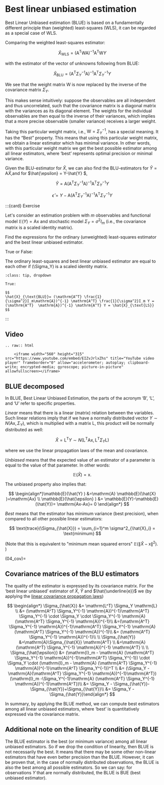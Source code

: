 # Best linear unbiased estimation
Best Linear Unbiased estimation (BLUE) is based on a fundamentally different  principle than (weighted) least-squares (WLS), it can be regarded as a special case of WLS.

Comparing the weighted least-squares estimator:

$$ 
\hat{X}_{\text{WLS}}= \mathrm{(\mathrm{A^T} W \mathrm{A})^{-1} \mathrm{A^T} W} Y
$$

with the estimator of the vector of unknowns following from BLUE:

$$
\hat{X}_{\text{BLU}}= (\mathrm{A^T} \Sigma_Y^{-1} \mathrm{A})^{-1} \mathrm{A^T} \Sigma_Y^{-1} Y
$$

We see that the weight matrix $\mathrm{W}$ is now replaced by the inverse of the covariance matrix $\Sigma_Y$.

This makes sense intuitively: suppose the observables are all independent and thus uncorrelated, such that the covariance matrix is a diagonal matrix with the variances as its diagonal element. The weights for the individual observables are then equal to the inverse of their variances, which implies that a more precise observable (smaller variance) receives a larger weight.

Taking this particular weight matrix, i.e., $\mathrm{W}=\Sigma_Y^{-1}$, has a special meaning. It has the “Best” property. This means that using this particular weight matrix, we obtain a linear estimator which has minimal variance. In other words, with this particular weight matrix we get the best possible estimator among all linear estimators, where ‘best’ represents optimal precision or minimal variance.

Given the BLU-estimator for $\hat{X}$, we can also find the BLU-estimators for $\hat{Y} =\mathrm{A}\hat{X}$,and for $\hat{\epsilon} =  Y-\hat{Y} $,

$$
\hat{Y}= \mathrm{A}(\mathrm{A^T} \Sigma_Y^{-1} \mathrm{A})^{-1} \mathrm{A^T} \Sigma_Y^{-1} Y
$$

$$
\hat{\epsilon}= Y-\mathrm{A}(\mathrm{A^T} \Sigma_Y^{-1} \mathrm{A})^{-1} \mathrm{A^T} \Sigma_Y^{-1} Y
$$

:::{card} Exercise

Let's consider an estimation problem with $m$ observables and functional model $\mathbb{E}(Y)=\mathrm{Ax}$ and stochastic model $\Sigma_Y = \sigma^2 I_m$ (i.e., the covariance matrix is a scaled identity matrix). 

Find the expressions for the ordinary (unweighted) least-squares estimator and the best linear unbiased estimator.

True or False:

The ordinary least-squares and best linear unbiased estimator are equal to each other if \(\Sigma_Y\) is a scaled identity matrix.

```{admonition} Solution
:class: tip, dropdown

True:

$$
\hat{X}_{\text{BLU}}= (\mathrm{A^T} \frac{1}{\sigma^2}I_m\mathrm{A})^{-1} \mathrm{A^T} \frac{1}{\sigma^2}I_m Y = (\mathrm{A^T}  \mathrm{A})^{-1} \mathrm{A^T} Y = \hat{X}_{\text{LS}}
$$

```
:::

## Video

```{eval-rst}
.. raw:: html

    <iframe width="560" height="315" src="https://www.youtube.com/embed/EIZvJrlxZhs" title="YouTube video player" frameborder="0" allow="accelerometer; autoplay; clipboard-write; encrypted-media; gyroscope; picture-in-picture" allowfullscreen></iframe>
```

## BLUE decomposed
In BLUE, Best Linear Unbiased Estimation, the parts of the acronym ‘B’, ‘L’, and ‘U’ refer to specific properties.

*Linear* means that there is a linear (matrix) relation between the variables. Such linear relations imply that if we have a normally distributed vector $Y\sim N(\mathrm{Ax},\Sigma_Y)$, which is multiplied with a matrix $\mathrm{L}$, this product will be normally distributed as well:

$$
\hat{X}=\mathrm{L^T}Y\sim N(\mathrm{L^T Ax},\mathrm{L^T} \Sigma_Y \mathrm{L})
$$ 

where we use the linear propagation laws of the mean and covariance.

*Unbiased* means that the expected value of an estimator of a parameter is equal to the value of that parameter. In other words: 

$$
\mathbb{E}(\hat{X})= \mathrm{x}.
$$

The unbiased property also implies that:

$$
\begin{align*}\mathbb{E}(\hat{Y} ) &=\mathrm{A} \mathbb{E}(\hat{X} )=\mathrm{Ax} \\ \mathbb{E}(\hat{\epsilon} )  &= \mathbb{E}(Y)-\mathbb{E}(\hat{Y})= \mathrm{Ax-Ax}= 0 \end{align*}
$$

*Best* means that the estimator has minimum variance (best precision), when compared to all other possible linear estimators:

$$
\text{trace}(\Sigma_{\hat{X}}) = \sum_{i=1}^m \sigma^2_{\hat{X}_i} = \text{minimum}
$$


(Note that this is equivalent to "minimum mean squared errors" $\mathbb{E}(\|\hat{X}-\mathrm{x}\|^2)$. )

(04_cov)=
## Covariance matrices of the BLU estimators
The quality of the estimator is expressed by its covariance matrix. For the ‘best linear unbiased’ estimator of $\hat{X}$, $\hat{Y}$  and $\hat{\underline{e}}$ we (by applying the [linear covariance propagation laws](99_proplaw))

$$
\begin{align*}
\Sigma_{\hat{X}} &= \mathrm{L^T} \Sigma_Y \mathrm{L} \\ &= (\mathrm{A^T} \Sigma_Y^{-1} \mathrm{A})^{-1}\mathrm{A^T} \Sigma_Y^{-1} \cdot \Sigma_Y \cdot \Sigma_Y^{-1} \mathrm{A} (\mathrm{A^T} \Sigma_Y^{-1} \mathrm{A})^{-1}\\ &=(\mathrm{A^T} \Sigma_Y^{-1} \mathrm{A})^{-1}\mathrm{A^T} \Sigma_Y^{-1} \mathrm{A} (\mathrm{A^T} \Sigma_Y^{-1} \mathrm{A})^{-1}\\ &= (\mathrm{A^T} \Sigma_Y^{-1} \mathrm{A})^{-1}\\ \\ \Sigma_{\hat{Y}} &=\mathrm{A}\Sigma_{\hat{X}} \mathrm{A^T} \\ &=\mathrm{A} (\mathrm{A^T} \Sigma_Y^{-1} \mathrm{A})^{-1} \mathrm{A^T} \\ \\
\Sigma_{\hat{\epsilon}} &= (\mathrm{I}_m - \mathrm{A} (\mathrm{A^T} \Sigma_Y^{-1} \mathrm{A})^{-1}\mathrm{A^T} \Sigma_Y^{-1}) \cdot \Sigma_Y \cdot (\mathrm{I}_m - \mathrm{A} (\mathrm{A^T} \Sigma_Y^{-1} \mathrm{A})^{-1}\mathrm{A^T} \Sigma_Y^{-1})^T \\ &= (\Sigma_Y - \mathrm{A}(\mathrm{A^T} \Sigma_Y^{-1} \mathrm{A})^{-1}\mathrm{A^T}) (\mathrm{I}_m -\Sigma_Y^{-1}\mathrm{A} (\mathrm{A^T} \Sigma_Y^{-1} \mathrm{A})^{-1}\mathrm{A^T})\\ &= \Sigma_Y - \Sigma_{\hat{Y}}-\Sigma_{\hat{Y}}+\Sigma_{\hat{Y}}\\ &= \Sigma_Y - \Sigma_{\hat{Y}}\end{align*}
$$

In summary, by applying the BLUE method, we can compute best estimators among all linear unbiased estimators, where ‘best’ is quantitatively expressed via the covariance matrix.


## Additional note on the linearity condition of BLUE 
The BLUE estimator is the best (or minimum variance) among all linear unbiased estimators. So if we drop the condition of linearity, then BLUE is not necessarily the best.  It means that there may be some other non-linear estimators that have even better precision than the BLUE. However, it can be proven that, in the case of normally distributed observations, the BLUE is also the best among all possible estimators. So we can say: for observations $Y$ that are normally distributed, the BLUE is BUE (best unbiased estimator). 